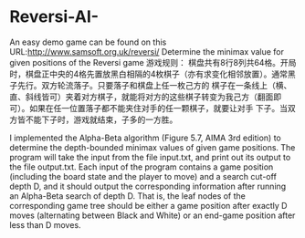# Reversi-AI-
An easy demo game can be found on this URL:http://www.samsoft.org.uk/reversi/
Determine the minimax value for given positions of the Reversi game
游戏规则：
  棋盘共有8行8列共64格。开局时，棋盘正中央的4格先置放黑白相隔的4枚棋子（亦有求变化相邻放置）。通常黑子先行。双方轮流落子。只要落子和棋盘上任一枚己方的   棋子在一条线上（横、直、斜线皆可）夹着对方棋子，就能将对方的这些棋子转变为我己方（翻面即可）。如果在任一位置落子都不能夹住对手的任一颗棋子，就要让对手   下子。当双方皆不能下子时，游戏就结束，子多的一方胜。


I implemented the Alpha-Beta algorithm (Figure 5.7, AIMA 3rd edition) to determine the depth-bounded minimax values of given game positions. The program will take the input from the file input.txt, and print out its output to the file output.txt. Each input of the program contains a game position (including the board state and the player to move) and a search cut-off depth D, and it should output the corresponding information after running an Alpha-Beta search of depth D. That is, the leaf nodes of the corresponding game tree should be either a game position after exactly D moves (alternating between Black and White) or an end-game position after less than D moves.

